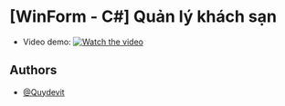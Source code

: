 
# [WinForm - C#] Quản lý khách sạn
- Video demo:
 [![Watch the video](https://i.ytimg.com/an_webp/wcKt90j8FZM/mqdefault_6s.webp?du=3000&sqp=CJb4lqwG&rs=AOn4CLCrlWm83tbOTYdtCE_b-h9YPuUzRg)](https://www.youtube.com/watch?v=wcKt90j8FZM)

## Authors

- [@Quydevit](https://github.com/QuyDevit/)
